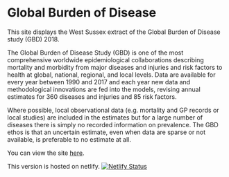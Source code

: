 # Global Burden of Disease

This site displays the West Sussex extract of the Global Burden of Disease study (GBD) 2018.

The Global Burden of Disease Study (GBD) is one of the most comprehensive worldwide epidemiological collaborations describing mortality and morbidity from major diseases and injuries and risk factors to health at global, national, regional, and local levels. Data are available for every year between 1990 and 2017 and each year new data and methodological innovations are fed into the models, revising annual estimates for 360 diseases and injuries and 85 risk factors.

Where possible, local observational data (e.g. mortality and GP records or local studies) are included in the estimates but for a large number of diseases there is simply no recorded information on prevalence. The GBD ethos is that an uncertain estimate, even when data are sparse or not available, is preferable to no estimate at all.

You can view the site [here](https://gbd-overview.netlify.com).

This version is hosted on netlify. [![Netlify Status](https://api.netlify.com/api/v1/badges/e6cc18e6-e430-443d-a5b1-6a027a289d2c/deploy-status)](https://app.netlify.com/sites/gbd-overview/deploys)
